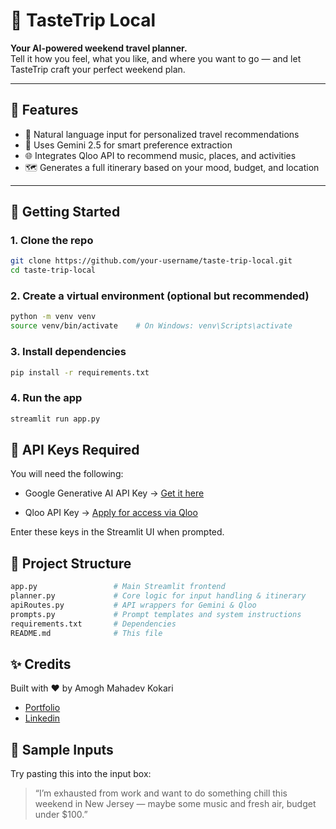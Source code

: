 # 🎒 TasteTrip Local

**Your AI-powered weekend travel planner.**  
Tell it how you feel, what you like, and where you want to go — and let TasteTrip craft your perfect weekend plan.

---

## 🧭 Features

- 💬 Natural language input for personalized travel recommendations
- 🧠 Uses Gemini 2.5 for smart preference extraction
- 🌐 Integrates Qloo API to recommend music, places, and activities
- 🗺️ Generates a full itinerary based on your mood, budget, and location

---

## 🚀 Getting Started

### 1. Clone the repo
```bash
git clone https://github.com/your-username/taste-trip-local.git
cd taste-trip-local
```

### 2. Create a virtual environment (optional but recommended)
```bash
python -m venv venv
source venv/bin/activate    # On Windows: venv\Scripts\activate
```

### 3. Install dependencies
```bash
pip install -r requirements.txt
```

### 4. Run the app
```bash
streamlit run app.py
```

## 🔑 API Keys Required
You will need the following:

-   Google Generative AI API Key → [Get it here](https://aistudio.google.com/app/apikey)

-   Qloo API Key → [Apply for access via Qloo](https://www.qloo.com/)

Enter these keys in the Streamlit UI when prompted.

## 📁 Project Structure
```bash
app.py                 # Main Streamlit frontend
planner.py             # Core logic for input handling & itinerary
apiRoutes.py           # API wrappers for Gemini & Qloo
prompts.py             # Prompt templates and system instructions
requirements.txt       # Dependencies
README.md              # This file
```

## ✨ Credits
Built with ❤️ by Amogh Mahadev Kokari
-   [Portfolio](https://amoghkokari.github.io/portfolio.pdf)
-   [Linkedin](https://www.linkedin.com/in/amoghkokari/)

## 🧪 Sample Inputs
Try pasting this into the input box:
> “I’m exhausted from work and want to do something chill this weekend in New Jersey — maybe some music and fresh air, budget under $100.”

